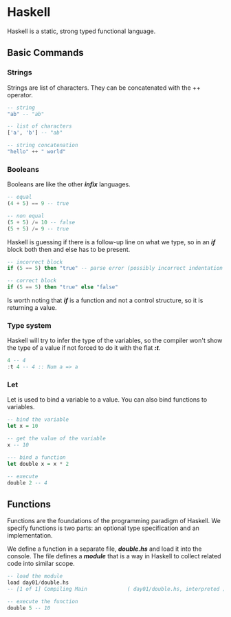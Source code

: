 # Haskell
Haskell is a static, strong typed functional language.

## Basic Commands

### Strings
Strings are list of characters. They can be concatenated with the ++ operator.

```haskell
-- string
"ab" -- "ab"

-- list of characters
['a', 'b'] -- "ab"

-- string concatenation
"hello" ++ " world"
```

### Booleans
Booleans are like the other ***infix*** languages.

```haskell
-- equal
(4 + 5) == 9 -- true

-- non equal
(5 + 5) /= 10 -- false
(5 + 5) /= 9 -- true
```

Haskell is guessing if there is a follow-up line on what we type, so in an ***if*** block both then and else has to be present.

```haskell
-- incorrect block
if (5 == 5) then "true" -- parse error (possibly incorrect indentation or mismatched brackets)

-- correct block
if (5 == 5) then "true" else "false"
```

Is worth noting that ***if*** is a function and not a control structure, so it is returning a value.

### Type system
Haskell will try to infer the type of the variables, so the compiler won't show the type of a value if not forced to do it with the flat ***:t***.

```haskell
4 -- 4
:t 4 -- 4 :: Num a => a
```

### Let
Let is used to bind a variable to a value. You can also bind functions to variables.

```haskell
-- bind the variable
let x = 10

-- get the value of the variable
x -- 10

--- bind a function
let double x = x * 2

-- execute
double 2 -- 4
```

## Functions
Functions are the foundations of the programming paradigm of Haskell. We specify functions is two parts: an optional type specification and an implementation.

We define a function in a separate file, ***double.hs*** and load it into the console. The file defines a ***module*** that is a way in Haskell to collect related code into similar scope.

```haskell
-- load the module
load day01/double.hs
-- [1 of 1] Compiling Main             ( day01/double.hs, interpreted )

-- execute the function
double 5 -- 10
```
